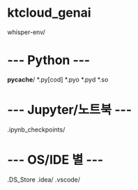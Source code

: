 # ktcloud_genai
whisper-env/

# --- Python ---
__pycache__/
*.py[cod]
*.pyo
*.pyd
*.so

# --- Jupyter/노트북 ---
.ipynb_checkpoints/

# --- OS/IDE 별 ---
.DS_Store
.idea/
.vscode/